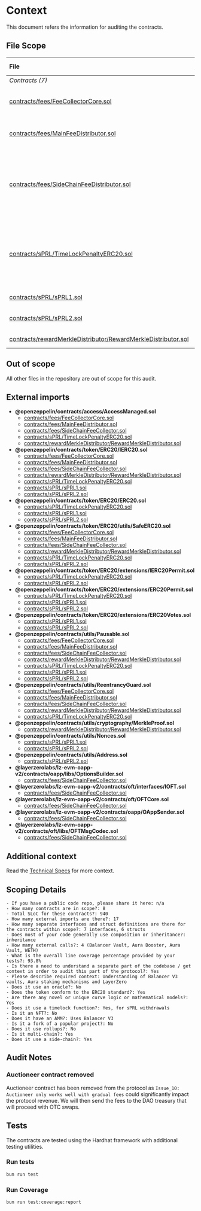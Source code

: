 # Context

This document refers the information for auditing the contracts.

## File Scope

| File                                                                                                                              |      [nSLOC](# "(nSLOC, nLines, Lines)")      | Description                                                                                                                                                                           | External Dependencies                                                                                                                                                                                                         |
| :-------------------------------------------------------------------------------------------------------------------------------- | :-------------------------------------------: | :------------------------------------------------------------------------------------------------------------------------------------------------------------------------------------ | :---------------------------------------------------------------------------------------------------------------------------------------------------------------------------------------------------------------------------- |
| _Contracts (7)_                                                                                                                   |                                               |                                                                                                                                                                                       |                                                                                                                                                                                                                               |
| [contracts/fees/FeeCollectorCore.sol](../contracts/fees/FeeCollectorCore.sol)                                                     |   [25](# "(nSLOC:25, nLines:78, Lines:78)")   | Abstract contract of common logic of MainFeeDistributor and SideChainFeeDistributor                                                                                                   | [`@openzeppelin/*`](https://openzeppelin.com/contracts/)                                                                                                                                                                      |
| [contracts/fees/MainFeeDistributor.sol](../contracts/fees/MainFeeDistributor.sol)                                                 |  [81](# "(nSLOC:81, nLines:181, Lines:181)")  | Main fee distribution contract that will release fees to payees regarding their share                                                                                                 | [`@openzeppelin/*`](https://openzeppelin.com/contracts/)                                                                                                                                                                      |
| [contracts/fees/SideChainFeeDistributor.sol](../contracts/fees/SideChainFeeDistributor.sol)                                       |  [61](# "(nSLOC:61, nLines:128, Lines:128)")  | Side chain fee distribution contract that is able to transfer all fees to the MainFeeDistributor on the main chain using the BridgeableToken contract (Parallel Tunnel) and layerZero | [`@openzeppelin/*`](https://openzeppelin.com/contracts/) [`@layerzerolabs/lz-evm-oapp-v2/contracts/*`](https://github.com/LayerZero-Labs/LayerZero-v2/tree/main/packages/layerzero-v2/evm/oapp)                               |
| [contracts/sPRL/TimeLockPenaltyERC20.sol](../contracts/sPRL/TimeLockPenaltyERC20.sol)                                             | [196](# "(nSLOC:196, nLines:380, Lines:407)") | Base staking contract with time lock and penalties on withdraw. Send penalties amount to the fee receiver defined by accessManager. Commun logic of sPRL1 and sPRL2                   | [`@openzeppelin/*`](https://openzeppelin.com/contracts/)                                                                                                                                                                      |
| [contracts/sPRL/sPRL1.sol](../contracts/sPRL/sPRL1.sol)                                                                           |   [31](# "(nSLOC:31, nLines:62, Lines:62)")   | Single staking contract for PRL                                                                                                                                                       | [`@openzeppelin/*`](https://openzeppelin.com/contracts/)                                                                                                                                                                      |
| [contracts/sPRL/sPRL2.sol](../contracts/sPRL/sPRL2.sol)                                                                           | [179](# "(nSLOC:179, nLines:329, Lines:375)") | Balancer LP staking contract with Aura integration                                                                                                                                    | [`@openzeppelin/*`](https://openzeppelin.com/contracts/), [`@balancer-labs/*`](https://github.com/balancer-labs/balancer-v2-monorepo), [`@aura-finance/*`](https://github.com/aurafinance/aura-contracts/tree/main/contracts) |
| [contracts/rewardMerkleDistributor/RewardMerkleDistributor.sol](../contracts/rewardMerkleDistributor/RewardMerkleDistributor.sol) | [129](# "(nSLOC:129, nLines:248, Lines:248)") | Merkle-based reward distribution contract                                                                                                                                             | [`@openzeppelin/*`](https://openzeppelin.com/contracts/)                                                                                                                                                                      |

## Out of scope

All other files in the repository are out of scope for this audit.

## External imports

- **@openzeppelin/contracts/access/AccessManaged.sol**
  - [contracts/fees/FeeCollectorCore.sol](https://github.com/parallel-protocol/tokenomics/blob/main/contracts/fees/FeeCollectorCore.sol)
  - [contracts/fees/MainFeeDistributor.sol](https://github.com/parallel-protocol/tokenomics/blob/main/contracts/fees/MainFeeDistributor.sol)
  - [contracts/fees/SideChainFeeCollector.sol](https://github.com/parallel-protocol/tokenomics/blob/main/contracts/fees/SideChainFeeCollector.sol)
  - [contracts/sPRL/TimeLockPenaltyERC20.sol](https://github.com/parallel-protocol/tokenomics/blob/main/contracts/sPRL/TimeLockPenaltyERC20.sol)
  - [contracts/rewardMerkleDistributor/RewardMerkleDistributor.sol](https://github.com/parallel-protocol/tokenomics/blob/main/contracts/rewardMerkleDistributor/RewardMerkleDistributor.sol)
- **@openzeppelin/contracts/token/ERC20/IERC20.sol**
  - [contracts/fees/FeeCollectorCore.sol](https://github.com/parallel-protocol/tokenomics/blob/main/contracts/fees/FeeCollectorCore.sol)
  - [contracts/fees/MainFeeDistributor.sol](https://github.com/parallel-protocol/tokenomics/blob/main/contracts/fees/MainFeeDistributor.sol)
  - [contracts/fees/SideChainFeeCollector.sol](https://github.com/parallel-protocol/tokenomics/blob/main/contracts/fees/SideChainFeeCollector.sol)
  - [contracts/rewardMerkleDistributor/RewardMerkleDistributor.sol](https://github.com/parallel-protocol/tokenomics/blob/main/contracts/rewardMerkleDistributor/RewardMerkleDistributor.sol)
  - [contracts/sPRL/TimeLockPenaltyERC20.sol](https://github.com/parallel-protocol/tokenomics/blob/main/contracts/sPRL/TimeLockPenaltyERC20.sol)
  - [contracts/sPRL/sPRL1.sol](https://github.com/parallel-protocol/tokenomics/blob/main/contracts/sPRL/sPRL1.sol)
  - [contracts/sPRL/sPRL2.sol](https://github.com/parallel-protocol/tokenomics/blob/main/contracts/sPRL/sPRL2.sol)
- **@openzeppelin/contracts/token/ERC20/ERC20.sol**
  - [contracts/sPRL/TimeLockPenaltyERC20.sol](https://github.com/parallel-protocol/tokenomics/blob/main/contracts/sPRL/TimeLockPenaltyERC20.sol)
  - [contracts/sPRL/sPRL1.sol](https://github.com/parallel-protocol/tokenomics/blob/main/contracts/sPRL/sPRL1.sol)
  - [contracts/sPRL/sPRL2.sol](https://github.com/parallel-protocol/tokenomics/blob/main/contracts/sPRL/sPRL2.sol)
- **@openzeppelin/contracts/token/ERC20/utils/SafeERC20.sol**
  - [contracts/fees/FeeCollectorCore.sol](https://github.com/parallel-protocol/tokenomics/blob/main/contracts/fees/FeeCollectorCore.sol)
  - [contracts/fees/MainFeeDistributor.sol](https://github.com/parallel-protocol/tokenomics/blob/main/contracts/fees/MainFeeDistributor.sol)
  - [contracts/fees/SideChainFeeCollector.sol](https://github.com/parallel-protocol/tokenomics/blob/main/contracts/fees/SideChainFeeCollector.sol)
  - [contracts/rewardMerkleDistributor/RewardMerkleDistributor.sol](https://github.com/parallel-protocol/tokenomics/blob/main/contracts/rewardMerkleDistributor/RewardMerkleDistributor.sol)
  - [contracts/sPRL/TimeLockPenaltyERC20.sol](https://github.com/parallel-protocol/tokenomics/blob/main/contracts/sPRL/TimeLockPenaltyERC20.sol)
  - [contracts/sPRL/sPRL2.sol](https://github.com/parallel-protocol/tokenomics/blob/main/contracts/sPRL/sPRL2.sol)
- **@openzeppelin/contracts/token/ERC20/extensions/IERC20Permit.sol**
  - [contracts/sPRL/TimeLockPenaltyERC20.sol](https://github.com/parallel-protocol/tokenomics/blob/main/contracts/sPRL/TimeLockPenaltyERC20.sol)
  - [contracts/sPRL/sPRL2.sol](https://github.com/parallel-protocol/tokenomics/blob/main/contracts/sPRL/sPRL2.sol)
- **@openzeppelin/contracts/token/ERC20/extensions/ERC20Permit.sol**
  - [contracts/sPRL/TimeLockPenaltyERC20.sol](https://github.com/parallel-protocol/tokenomics/blob/main/contracts/sPRL/TimeLockPenaltyERC20.sol)
  - [contracts/sPRL/sPRL1.sol](https://github.com/parallel-protocol/tokenomics/blob/main/contracts/sPRL/sPRL1.sol)
  - [contracts/sPRL/sPRL2.sol](https://github.com/parallel-protocol/tokenomics/blob/main/contracts/sPRL/sPRL2.sol)
- **@openzeppelin/contracts/token/ERC20/extensions/ERC20Votes.sol**
  - [contracts/sPRL/sPRL1.sol](https://github.com/parallel-protocol/tokenomics/blob/main/contracts/sPRL/sPRL1.sol)
  - [contracts/sPRL/sPRL2.sol](https://github.com/parallel-protocol/tokenomics/blob/main/contracts/sPRL/sPRL2.sol)
- **@openzeppelin/contracts/utils/Pausable.sol**
  - [contracts/fees/FeeCollectorCore.sol](https://github.com/parallel-protocol/tokenomics/blob/main/contracts/fees/FeeCollectorCore.sol)
  - [contracts/fees/MainFeeDistributor.sol](https://github.com/parallel-protocol/tokenomics/blob/main/contracts/fees/MainFeeDistributor.sol)
  - [contracts/fees/SideChainFeeCollector.sol](https://github.com/parallel-protocol/tokenomics/blob/main/contracts/fees/SideChainFeeCollector.sol)
  - [contracts/rewardMerkleDistributor/RewardMerkleDistributor.sol](https://github.com/parallel-protocol/tokenomics/blob/main/contracts/rewardMerkleDistributor/RewardMerkleDistributor.sol)
  - [contracts/sPRL/TimeLockPenaltyERC20.sol](https://github.com/parallel-protocol/tokenomics/blob/main/contracts/sPRL/TimeLockPenaltyERC20.sol)
  - [contracts/sPRL/sPRL1.sol](https://github.com/parallel-protocol/tokenomics/blob/main/contracts/sPRL/sPRL1.sol)
  - [contracts/sPRL/sPRL2.sol](https://github.com/parallel-protocol/tokenomics/blob/main/contracts/sPRL/sPRL2.sol)
- **@openzeppelin/contracts/utils/ReentrancyGuard.sol**
  - [contracts/fees/FeeCollectorCore.sol](https://github.com/parallel-protocol/tokenomics/blob/main/contracts/fees/FeeCollectorCore.sol)
  - [contracts/fees/MainFeeDistributor.sol](https://github.com/parallel-protocol/tokenomics/blob/main/contracts/fees/MainFeeDistributor.sol)
  - [contracts/fees/SideChainFeeCollector.sol](https://github.com/parallel-protocol/tokenomics/blob/main/contracts/fees/SideChainFeeCollector.sol)
  - [contracts/rewardMerkleDistributor/RewardMerkleDistributor.sol](https://github.com/parallel-protocol/tokenomics/blob/main/contracts/rewardMerkleDistributor/RewardMerkleDistributor.sol)
  - [contracts/sPRL/TimeLockPenaltyERC20.sol](https://github.com/parallel-protocol/tokenomics/blob/main/contracts/sPRL/TimeLockPenaltyERC20.sol)
- **@openzeppelin/contracts/utils/cryptography/MerkleProof.sol**
  - [contracts/rewardMerkleDistributor/RewardMerkleDistributor.sol](https://github.com/parallel-protocol/tokenomics/blob/main/contracts/rewardMerkleDistributor/RewardMerkleDistributor.sol)
- **@openzeppelin/contracts/utils/Nonces.sol**
  - [contracts/sPRL/sPRL1.sol](https://github.com/parallel-protocol/tokenomics/blob/main/contracts/sPRL/sPRL1.sol)
  - [contracts/sPRL/sPRL2.sol](https://github.com/parallel-protocol/tokenomics/blob/main/contracts/sPRL/sPRL2.sol)
- **@openzeppelin/contracts/utils/Address.sol**
  - [contracts/sPRL/sPRL2.sol](https://github.com/parallel-protocol/tokenomics/blob/main/contracts/sPRL/sPRL2.sol)
- **@layerzerolabs/lz-evm-oapp-v2/contracts/oapp/libs/OptionsBuilder.sol**
  - [contracts/fees/SideChainFeeCollector.sol](https://github.com/parallel-protocol/tokenomics/blob/main/contracts/fees/SideChainFeeCollector.sol)
- **@layerzerolabs/lz-evm-oapp-v2/contracts/oft/interfaces/IOFT.sol**
  - [contracts/fees/SideChainFeeCollector.sol](https://github.com/parallel-protocol/tokenomics/blob/main/contracts/fees/SideChainFeeCollector.sol)
- **@layerzerolabs/lz-evm-oapp-v2/contracts/oft/OFTCore.sol**
  - [contracts/fees/SideChainFeeCollector.sol](https://github.com/parallel-protocol/tokenomics/blob/main/contracts/fees/SideChainFeeCollector.sol)
- **@layerzerolabs/lz-evm-oapp-v2/contracts/oapp/OAppSender.sol**
  - [contracts/fees/SideChainFeeCollector.sol](https://github.com/parallel-protocol/tokenomics/blob/main/contracts/fees/SideChainFeeCollector.sol)
- **@layerzerolabs/lz-evm-oapp-v2/contracts/oft/libs/OFTMsgCodec.sol**
  - [contracts/fees/SideChainFeeCollector.sol](https://github.com/parallel-protocol/tokenomics/blob/main/contracts/fees/SideChainFeeCollector.sol)

## Additional context

Read the [Technical Specs](./TechnicalSpecs.md) for more context.

## Scoping Details

```text
- If you have a public code repo, please share it here: n/a
- How many contracts are in scope?: 8
- Total SLoC for these contracts?: 940
- How many external imports are there?: 17
- How many separate interfaces and struct definitions are there for the contracts within scope?: 7 interfaces, 6 structs
- Does most of your code generally use composition or inheritance?: inheritance
- How many external calls?: 4 (Balancer Vault, Aura Booster, Aura Vault, WETH)
- What is the overall line coverage percentage provided by your tests?: 93.8%
- Is there a need to understand a separate part of the codebase / get context in order to audit this part of the protocol?: Yes
- Please describe required context: Understanding of Balancer V3 vaults, Aura staking mechanisms and LayerZero
- Does it use an oracle?: No
- Does the token conform to the ERC20 standard?: Yes
- Are there any novel or unique curve logic or mathematical models?: Yes
- Does it use a timelock function?: Yes, for sPRL withdrawals
- Is it an NFT?: No
- Does it have an AMM?: Uses Balancer V3
- Is it a fork of a popular project?: No
- Does it use rollups?: No
- Is it multi-chain?: Yes
- Does it use a side-chain?: Yes
```

## Audit Notes

### Auctioneer contract removed

Auctioneer contract has been removed from the protocol as `Issue_10: Auctioneer only works well with gradual fees` could
significantly impact the protocol revenue. We will then send the fees to the DAO treasury that will proceed with OTC
swaps.

## Tests

The contracts are tested using the Hardhat framework with additional testing utilities.

### Run tests

```bash
bun run test
```

### Run Coverage

```bash
bun run test:coverage:report
```

